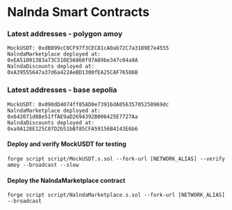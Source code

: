 # Nalnda Smart Contracts

### Latest addresses - polygon amoy

```text
MockUSDT: 0xdB899cC0CF97f3CEC81cA0ab72C7a3189E7e4555
NalndaMarketplace deployed at: 0xEA51091383a73C510E56860f97A89be347c04a9A
NalndaDiscounts deployed at: 0xA39555647a37d6a422AeBD1300fEA25CAF76586B
```

### Latest addresses - base sepolia

```text
MockUSDT: 0x090dD4074ff85AD0e73916dA05635705250969dc
NalndaMarketplace deployed at: 0x642071d88e51ffAE9aD2694392B006425E7727Aa
NalndaDiscounts deployed at: 0xa9A128E125C07D2b51bBf85CFA59156B4143E6b6
```

#### Deploy and verify MockUSDT for testing

```shell
forge script script/MockUSDT.s.sol --fork-url [NETWORK_ALIAS] --verify amoy --broadcast --slow
```

#### Deploy the NalndaMarketplace contract

```shell
forge script script/NalndaMarketplace.s.sol --fork-url [NETWORK_ALIAS] --broadcast
```
